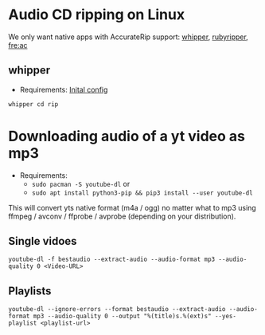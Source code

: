 # Audio CD ripping on Linux

We only want native apps with AccurateRip support: [whipper](https://github.com/whipper-team/whipper), [rubyripper](https://github.com/bleskodev/rubyripper), [fre:ac](https://github.com/enzo1982/freac)

## whipper

* Requirements: [Inital config](https://github.com/whipper-team/whipper#getting-started)

```bash
whipper cd rip
```

# Downloading audio of a yt video as mp3

* Requirements:
  * `sudo pacman -S youtube-dl` or
  * `sudo apt install python3-pip && pip3 install --user youtube-dl`

This will convert yts native format (m4a / ogg) no matter what to mp3 using ffmpeg / avconv / ffprobe / avprobe (depending on your distribution).

## Single vidoes

`youtube-dl -f bestaudio --extract-audio --audio-format mp3 --audio-quality 0 <Video-URL>`

## Playlists

`youtube-dl --ignore-errors --format bestaudio --extract-audio --audio-format mp3 --audio-quality 0 --output "%(title)s.%(ext)s" --yes-playlist <playlist-url>`
